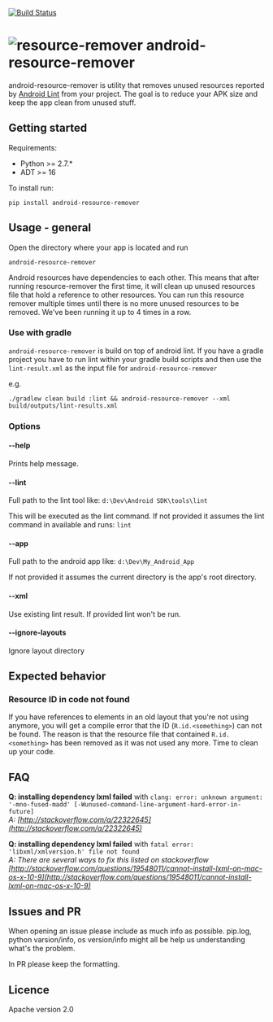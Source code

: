 [![Build Status](https://travis-ci.org/KeepSafe/android-resource-remover.svg?branch=master)](https://travis-ci.org/KeepSafe/android-resource-remover)

![resource-remover](https://keepsafe.github.io/i/proj/opensource_resource-remover.png)
android-resource-remover
========================

android-resource-remover is utility that removes unused resources reported by [Android Lint](http://developer.android.com/tools/help/lint.html) from your project. The goal is to reduce your APK size and keep the app clean from unused stuff.


## Getting started
Requirements:

* Python >= 2.7.*
* ADT >= 16

To install run:

    pip install android-resource-remover

## Usage - general
Open the directory where your app is located and run

```
android-resource-remover
```

Android resources have dependencies to each other. This means that after running resource-remover the first time, it will clean up unused resources file that hold a reference to other resources. You can run this resource remover multiple times until there is no more unused resources to be removed. We've been running it up to 4 times in a row.


### Use with gradle
`android-resource-remover` is build on top of android lint. If you have a gradle project you have to run lint within your gradle build scripts and then use the `lint-result.xml` as the input file for `android-resource-remover`

e.g.

    ./gradlew clean build :lint && android-resource-remover --xml build/outputs/lint-results.xml


### Options

#### --help
Prints help message.

#### --lint
Full path to the lint tool like: `d:\Dev\Android SDK\tools\lint`

This will be executed as the lint command. If not provided it assumes the lint command in available and runs: `lint`

#### --app
Full path to the android app like: `d:\Dev\My_Android_App`

If not provided it assumes the current directory is the app's root directory.

#### --xml

Use existing lint result. If provided lint won't be run.

#### --ignore-layouts

Ignore layout directory

## Expected behavior
### Resource ID in code not found

If you have references to elements in an old layout that you're not using anymore, you will get a compile error that the ID (`R.id.<something>`) can not be found. The reason is that the resource file that contained `R.id.<something>` has been removed as it was not used any more. Time to clean up your code.

## FAQ

**Q:  installing dependency lxml failed** with `clang: error: unknown argument: '-mno-fused-madd' [-Wunused-command-line-argument-hard-error-in-future]`  
*A: [http://stackoverflow.com/a/22322645](http://stackoverflow.com/a/22322645)*

**Q:  installing dependency lxml failed** with `fatal error: 'libxml/xmlversion.h' file not found`  
*A: There are several ways to fix this listed on stackoverflow  [http://stackoverflow.com/questions/19548011/cannot-install-lxml-on-mac-os-x-10-9](http://stackoverflow.com/questions/19548011/cannot-install-lxml-on-mac-os-x-10-9)*

## Issues and PR

When opening an issue please include as much info as possible. pip.log, python varsion/info, os version/info might all be help us understanding what's the problem.

In PR please keep the formatting.

## Licence
Apache version 2.0
